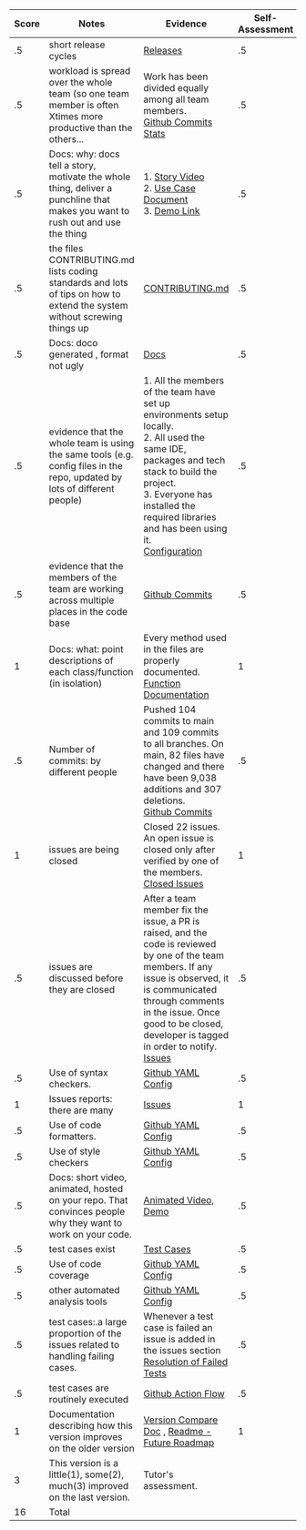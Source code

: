 |Score|Notes| Evidence|Self-Assessment|
|-|-----|---------|--------------------|
|.5| short release cycles|[Releases](https://github.com/nehajaideep/WolfTrack2.0/releases)|.5|
|.5| workload is spread over the whole team (so one team member is often Xtimes more productive than the others...|Work has been divided equally among all team members. <br/>[Github Commits Stats](https://github.com/nehajaideep/WolfTrack2.0/graphs/contributors)|.5|
|.5|Docs: why: docs tell a story, motivate the whole thing, deliver a punchline that makes you want to rush out and use the thing |1. [Story Video](https://github.com/nehajaideep/WolfTrack2.0#watch-wolftrack-in-action)  <br> 2. [Use Case Document](https://github.com/nehajaideep/WolfTrack3.0/tree/Group10StableBranch/docs) <br> 3. [Demo Link](https://drive.google.com/file/d/1qGqChBA63N_6k9n5cbyz1hqmli08SUUZ/view)<br>|.5|
|.5|the files CONTRIBUTING.md lists coding standards and lots of tips on how to extend the system without screwing things up  |[CONTRIBUTING.md](https://github.com/nehajaideep/WolfTrack2.0/blob/Group10StableBranch/CONTRIBUTING.md)|.5|
|.5|Docs: doco generated , format not ugly  |[Docs](https://github.com/nehajaideep/WolfTrack3.0/tree/Group10StableBranch/docs)|.5|
|.5|evidence that the whole team is using the same tools (e.g. config files in the repo, updated by lots of different people) |1. All the members of the team have set up environments setup locally. <br> 2. All used the same IDE, packages and tech stack to build the project. <br> 3. Everyone has installed the required libraries and has been using it.<br>[Configuration](https://github.com/nehajaideep/WolfTrack2.0/commits/Group10StableBranch/requirements.txt)|.5|
|.5|evidence that the members of the team are working across multiple places in the code base |[Github Commits](https://github.com/nehajaideep/WolfTrack2.0/commits/Group10StableBranch)|.5|
|1|Docs: what: point descriptions of each class/function (in isolation)  |Every method used in the files are properly documented.<br>[Function Documentation](https://github.com/nehajaideep/WolfTrack3.0/blob/Group10StableBranch/docs/WolfTrack3.0_Documentation.pdf) |1|
|.5|Number of commits: by different people  |Pushed 104 commits to main and 109 commits to all branches. On main, 82 files have changed and there have been 9,038 additions and 307 deletions.<br>[Github Commits](https://github.com/nehajaideep/WolfTrack2.0/commits/Group10StableBranch)|.5|
|1|issues are being closed | Closed 22 issues. <br> An open issue is closed only after verified by one of the members.<br>[Closed Issues](https://github.com/nehajaideep/WolfTrack2.0/issues?q=is%3Aissue+is%3Aclosed)|1|
|.5|issues are discussed before they are closed |After a team member fix the issue, a PR is raised, and the code is reviewed by one of the team members. If any issue is observed, it is communicated through comments in the issue. Once good to be closed, developer is tagged in order to notify.<br>[Issues](https://github.com/nehajaideep/WolfTrack3.0/issues?q=is%3Aissue+is%3Aclosed)|.5|
|.5|Use of syntax checkers. | [Github YAML Config](https://github.com/nehajaideep/WolfTrack2.0/blob/Group10StableBranch/.github/workflows/main.yml)|.5|
|1|Issues reports: there are many  |[Issues](https://github.com/nehajaideep/WolfTrack2.0/issues?q=is%3Aissue+is%3Aclosed)|1|
|.5|Use of code formatters. |[Github YAML Config](https://github.com/nehajaideep/WolfTrack2.0/blob/Group10StableBranch/.github/workflows/main.yml)|.5|
|.5|Use of style checkers | [Github YAML Config](https://github.com/nehajaideep/WolfTrack2.0/blob/Group10StableBranch/.github/workflows/main.yml)|.5|
|.5|Docs: short video, animated, hosted on your repo. That convinces people why they want to work on your code. |[Animated Video](https://github.com/nehajaideep/WolfTrack3.0#-punch-line), [Demo](https://drive.google.com/file/d/1qGqChBA63N_6k9n5cbyz1hqmli08SUUZ/view) |.5|
|.5|test cases exist  | [Test Cases](https://github.com/nehajaideep/WolfTrack2.0/tree/Group10StableBranch/UnitTesting)|.5|
|.5|Use of code coverage  |[Github YAML Config](https://github.com/nehajaideep/WolfTrack2.0/blob/Group10StableBranch/.github/workflows/main.yml)|.5|
|.5|other automated analysis tools  | [Github YAML Config](https://github.com/nehajaideep/WolfTrack2.0/blob/Group10StableBranch/.github/workflows/main.yml)|.5|
|.5|test cases:.a large proportion of the issues related to handling failing cases. |Whenever a test case is failed an issue is added in the issues section<br> [Resolution of Failed Tests](https://github.com/nehajaideep/WolfTrack3.0/issues?q=is%3Aissue+label%3A%22failing+testcase%22+is%3Aclosed)|.5|
|.5|test cases are routinely executed |[Github Action Flow](https://github.com/nehajaideep/WolfTrack3.0/actions?query=is%3Asuccess)|.5|
|1|Documentation describing how this version improves on the older version|[Version Compare Doc](https://github.com/nehajaideep/WolfTrack2.0/blob/Group10StableBranch/docs/WolfTrackv2_Group10Docs/V2_improvements_than_V1.pdf) , [Readme - Future Roadmap](https://github.com/nehajaideep/WolfTrack2.0#future-roadmap)| 1|
|3|This version is a little(1), some(2), much(3) improved on the last version.|Tutor's assessment.| 
|16| Total|
